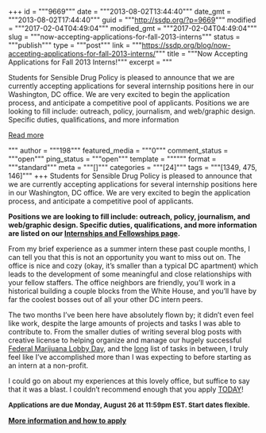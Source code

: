 +++
id = """9669"""
date = """2013-08-02T13:44:40"""
date_gmt = """2013-08-02T17:44:40"""
guid = """http://ssdp.org/?p=9669"""
modified = """2017-02-04T04:49:04"""
modified_gmt = """2017-02-04T04:49:04"""
slug = """now-accepting-applications-for-fall-2013-interns"""
status = """publish"""
type = """post"""
link = """https://ssdp.org/blog/now-accepting-applications-for-fall-2013-interns/"""
title = """Now Accepting Applications for Fall 2013 Interns!"""
excerpt = """<p>Students for Sensible Drug Policy is pleased to announce that we are currently accepting applications for several internship positions here in our Washington, DC office. We are very excited to begin the application process, and anticipate a competitive pool of applicants. Positions we are looking to fill include: outreach, policy, journalism, and web/graphic design. Specific duties, qualifications, and more information</p>
<div class="h10"></div>
<p><a class="more-link2 flat" href="https://ssdp.org/blog/now-accepting-applications-for-fall-2013-interns/">Read more</a></p>
"""
author = """198"""
featured_media = """0"""
comment_status = """open"""
ping_status = """open"""
template = """"""
format = """standard"""
meta = """[]"""
categories = """[24]"""
tags = """[1349, 475, 146]"""
+++
Students for Sensible Drug Policy is pleased to announce that we are currently accepting applications for several internship positions here in our Washington, DC office. We are very excited to begin the application process, and anticipate a competitive pool of applicants.



<strong>Positions we are looking to fill include: outreach, policy, journalism, and web/graphic design. Specific duties, qualifications, and more information are listed on our <a href="http://ssdp.org/about/job-opportunities/internships-and-fellowships/">Internships and Fellowships page</a>.</strong>



From my brief experience as a summer intern these past couple months, I can tell you that this is not an opportunity you want to miss out on. The office is nice and cozy (okay, it&#8217;s smaller than a typical DC apartment) which leads to the development of some meaningful and close relationships with your fellow staffers. The office neighbors are friendly, you&#8217;ll work in a historical building a couple blocks from the White House, and you&#8217;ll have by far the coolest bosses out of all your other DC intern peers.



The two months I&#8217;ve been here have absolutely flown by; it didn&#8217;t even feel like work, despite the large amounts of projects and tasks I was able to contribute to. From the smaller duties of writing several blog posts with creative license to helping organize and manage our hugely successful <a href="http://ssdp.org/news/blog/announcing-ssdps-federal-marijuana-lobby-day/">Federal Marijuana Lobby Day</a>, and the <span style="text-decoration: underline;">long</span> list of tasks in between, I truly feel like I&#8217;ve accomplished more than I was expecting to before starting as an intern at a non-profit.



I could go on about my experiences at this lovely office, but suffice to say that it was a blast. I couldn&#8217;t recommend enough that you apply <a href="http://ssdp.org/about/job-opportunities/internships-and-fellowships/">TODAY</a>!



<strong><span style="font-size: 13px; line-height: 18px;">Applications are due </span><span style="font-size: 13px; line-height: 18px;">Monday, August 26 at 11:59pm EST. Start dates flexible.</span></strong><span style="font-size: 13px; line-height: 18px;">

</span>



<strong><a href="http://ssdp.org/about/job-opportunities/internships-and-fellowships/">More information and how to apply</a></strong>
